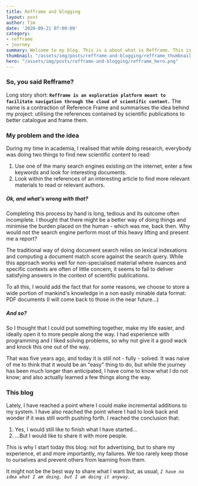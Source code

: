 ```yaml
---
title: Refframe and blogging
layout: post
author: Tim
date: '2020-09-21 07:00:00'
category:
- refframe
- journey
summary: Welcome to my blog. This is a about what is Refframe. This is also probably why you are here!
thumbnail: "/assets/img/posts/refframe-and-blogging/refframe_thumbnail.png"
hero: "/assets/img/posts/refframe-and-blogging/refframe_hero.png"
---
```


### So, you said Refframe?
Long story short: **`Refframe is an exploration platform meant to facilitate navigation through the cloud of scientific content.`**
The name is a contraction of Reference Frame and summarises the idea behind my project: utilising the references contained by scientific publications to better catalogue and frame them.
### My problem and the idea
During my time in academia, I realised that while doing research, everybody was doing two things to find new scientific content to read:

1. Use one of the many search engines existing on the internet, enter a few keywords and look for interesting documents.
2. Look within the references of an interesting article to find more relevant materials to read or relevant authors.

##### Ok, and what's wrong with that?
Completing this process by hand is long, tedious and its outcome often incomplete. I thought that there might be a better way of doing things and minimise the burden placed on the human - which was me, back then. Why would not the search engine perform most of this heavy lifting and present me a report?

The traditional way of doing document search relies on lexical indexations and computing a document match score against the search query. While this approach works well for non-specialised material where nuances and specific contexts are often of little concern, it seems to fail to deliver satisfying answers in the context of scientific publications. 

To all this, I would add the fact that for some reasons, we choose to store a wide portion of mankind's knowledge in a non easily minable data format: PDF documents (I will come back to those in the near future...)

##### And so?
So I thought that I could put something together, make my life easier, and ideally open it to more people along the way. I had experience with programming and I liked solving problems, so why not give it a good wack and knock this one out of the way.

That was five years ago, and today it is still not - fully - solved. It was naive of me to think that it would be an "easy" thing to do, but while the journey has been much longer than anticipated, I have come to know what I do not know; and also actually learned a few things along the way.

### This blog
Lately, I have reached a point where I could make incremental additions to my system. I have also reached the point where I had to look back and wonder if it was still worth pushing forth. I reached the conclusion that:

1. Yes, I would still like to finish what I have started...
2. ...But I would like to share it with more people.

This is why I start today this blog: not for advertising, but to share my experience, et and more importantly, my failures. We too rarely keep those to ourselves and prevent others from learning from them.

It might not be the best way to share what I want but, 
as usual, *`I have no idea what I am doing, but I am doing it anyway.`*
